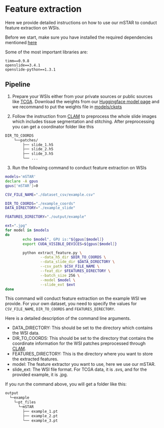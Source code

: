 # Feature extraction
Here we provide detailed instructions on how to use our mSTAR to conduct feature extraction on WSIs.

Before we start, make sure you have installed the required dependencies mentioned [here](https://github.com/Innse/mSTAR/blob/main/README.md)

Some of the most important libraries are:
```
timm==0.9.8
openslide==3.4.1
openslide-python==1.3.1
```
## Pipeline
1. Prepare your WSIs either from your private sources or public sources like [TCGA](https://www.cancer.gov/ccg/research/genome-sequencing/tcga). Download the weights from our [Huggingface model page](https://huggingface.co/Wangyh/mSTAR) and we recommand to put the weights file in [models/ckpts](models/ckpts)

2. Follow the instruction from [CLAM](https://github.com/mahmoodlab/CLAM) to preprocess the whole slide images which includes tissue segmentation and stitching. After preprocessing you can get a coordinator folder like this
```bash
DIR_TO_COORDS
    └──patches/
        ├── slide_1.h5
        ├── slide_2.h5
        ├── slide_3.h5
        └── ...
```
3. Run the following command to conduct feature extraction on WSIs
```bash
models='mSTAR'
declare -A gpus
gpus['mSTAR']=0

CSV_FILE_NAME="./dataset_csv/example.csv"

DIR_TO_COORDS="./example_coords"
DATA_DIRECTORY="./example_slide"

FEATURES_DIRECTORY="./output/example"

ext=".jpg"
for model in $models
do
        echo $model", GPU is:"${gpus[$model]}
        export CUDA_VISIBLE_DEVICES=${gpus[$model]}

        python extract_feature.py \
                --data_h5_dir $DIR_TO_COORDS \
                --data_slide_dir $DATA_DIRECTORY \
                --csv_path $CSV_FILE_NAME \
                --feat_dir $FEATURES_DIRECTORY \
                --batch_size 256 \
                --model $model \
                --slide_ext $ext
done
``` 
This command will conduct feature extraction on the example WSI we provide. For your own dataset, you need to specify the values for ```CSV_FILE_NAME```, ```DIR_TO_COORDS``` and ```FEATURES_DIRECTORY```.

Here is a detailed description of the command line arguments.
- DATA_DIRECTORY: This should be set to the directory which contains the WSI data.
- DIR_TO_COORDS: This should be set to the directory that contains the coordinate information for the WSI patches preprocessed through [CLAM](https://github.com/mahmoodlab/CLAM).
- FEATURES_DIRECTORY: This is the directory where you want to store the extracted features. 
- model: The feature extractor you want to use, here we use our mSTAR.
- slide_ext: The WSI file format. For TCGA data, it is .svs, and for the provided example, it is .jpg.

If you run the command above, you will get a folder like this:
```bash
output
  └─example
    └─pt_files
      └─mSTAR
        ├── example_1.pt
        ├── example_2.pt
        └── example_3.pt
```